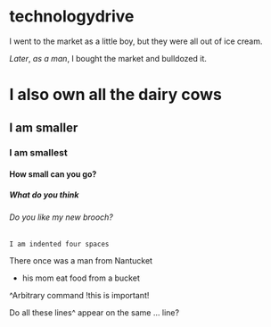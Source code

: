 technologydrive
===============

I went to the market as a little boy, but they were all out of ice cream.

_Later_, *as a man*, I bought the market and bulldozed it.

# I also own all the dairy cows
## I am smaller
### I am smallest
#### How small can you go?
##### What do you think
###### Do you like my new brooch?

    I am indented four spaces

There once was a man from Nantucket
* his mom eat food from a bucket

^Arbitrary command
!this is important!

Do all these lines^ appear on the same 
... line?